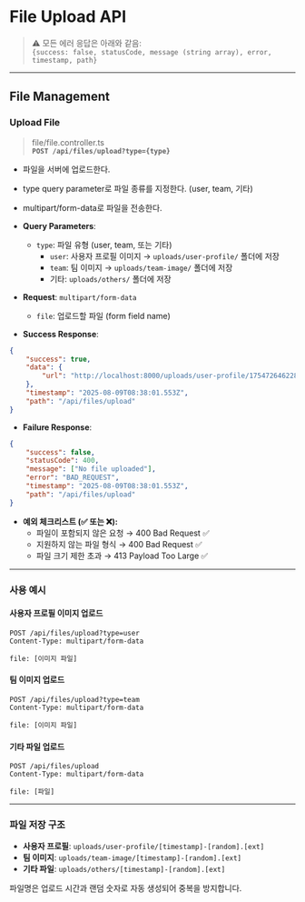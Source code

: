 # File Upload API

> ⚠️ 모든 에러 응답은 아래와 같음:  
> `{success: false, statusCode, message (string array), error, timestamp, path}`

---

## File Management

### Upload File

> file/file.controller.ts  
> **`POST /api/files/upload?type={type}`**

-   파일을 서버에 업로드한다.
-   type query parameter로 파일 종류를 지정한다. (user, team, 기타)
-   multipart/form-data로 파일을 전송한다.

-   **Query Parameters**:

    -   `type`: 파일 유형 (user, team, 또는 기타)
        -   `user`: 사용자 프로필 이미지 → `uploads/user-profile/` 폴더에 저장
        -   `team`: 팀 이미지 → `uploads/team-image/` 폴더에 저장
        -   기타: `uploads/others/` 폴더에 저장

-   **Request**: `multipart/form-data`

    -   `file`: 업로드할 파일 (form field name)

-   **Success Response**:

```json
{
    "success": true,
    "data": {
        "url": "http://localhost:8000/uploads/user-profile/1754726462282-56153248.jpg"
    },
    "timestamp": "2025-08-09T08:38:01.553Z",
    "path": "/api/files/upload"
}
```

-   **Failure Response**:

```json
{
    "success": false,
    "statusCode": 400,
    "message": ["No file uploaded"],
    "error": "BAD_REQUEST",
    "timestamp": "2025-08-09T08:38:01.553Z",
    "path": "/api/files/upload"
}
```

-   **예외 체크리스트 (✅ 또는 ❌):**
    -   파일이 포함되지 않은 요청 → 400 Bad Request ✅
    -   지원하지 않는 파일 형식 → 400 Bad Request ✅
    -   파일 크기 제한 초과 → 413 Payload Too Large ✅

---

### 사용 예시

#### 사용자 프로필 이미지 업로드

```
POST /api/files/upload?type=user
Content-Type: multipart/form-data

file: [이미지 파일]
```

#### 팀 이미지 업로드

```
POST /api/files/upload?type=team
Content-Type: multipart/form-data

file: [이미지 파일]
```

#### 기타 파일 업로드

```
POST /api/files/upload
Content-Type: multipart/form-data

file: [파일]
```

---

### 파일 저장 구조

-   **사용자 프로필**: `uploads/user-profile/[timestamp]-[random].[ext]`
-   **팀 이미지**: `uploads/team-image/[timestamp]-[random].[ext]`
-   **기타 파일**: `uploads/others/[timestamp]-[random].[ext]`

파일명은 업로드 시간과 랜덤 숫자로 자동 생성되어 중복을 방지합니다.
